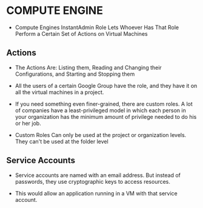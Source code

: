 # COMPUTE ENGINE

* Compute Engines InstantAdmin Role Lets Whoever Has That Role Perform a Certain Set of Actions on Virtual Machines 

## Actions

* The Actions Are: Listing them, Reading and Changing their Configurations, and Starting and Stopping them

* All the users of a certain Google Group have the role, and they have it on all the virtual machines in a project. 

* If you need something even finer-grained, there are custom roles. A lot of companies have a least-privileged model in which each person in your organization has the minimum amount of privilege needed to do his or her job.

* Custom Roles Can only be used at the project or organization levels. They can't be used at the folder level

## Service Accounts

* Service accounts are named with an email address. But instead of passwords, they use cryptographic keys to access resources.

* This would allow an application running in a VM with that service account.
